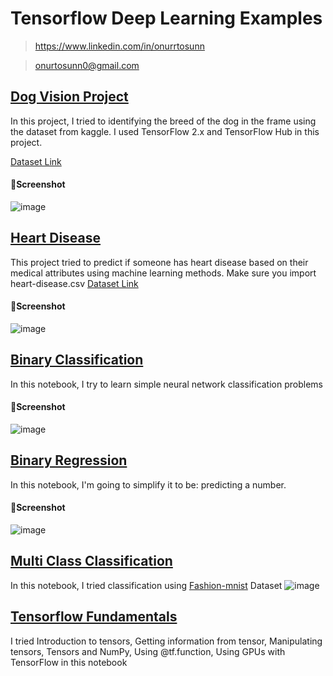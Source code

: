 # Tensorflow Deep Learning Examples
> https://www.linkedin.com/in/onurrtosunn

> onurtosunn0@gmail.com

## [Dog Vision Project](https://github.com/onurrtosunn/Deep-Leerning-w-Tensorflow/tree/main/Dog-Vision)
In this project, I tried to identifying the breed of the dog in the frame using the dataset from kaggle. I used TensorFlow 2.x and TensorFlow Hub in this project.

[Dataset Link](https://www.kaggle.com/c/dog-breed-identification/data)

#### 📸Screenshot
![image](https://user-images.githubusercontent.com/88507485/232343374-1060658e-2469-424e-a5d0-e9c8bc21a6f3.png)

## [Heart Disease](https://github.com/onurrtosunn/Deep-Leerning-w-Tensorflow/blob/main/Heart-Disease/Heart_Disease_Project.ipynb)
This project tried to predict if someone has heart disease based on their medical attributes using machine learning methods. Make sure you import heart-disease.csv
[Dataset Link](https://www.kaggle.com/datasets/sumaiyatasmeem/heart-disease-classification-dataset)

#### 📸Screenshot

![image](https://user-images.githubusercontent.com/88507485/232343683-8d0b218f-2b36-4025-8905-20f895968864.png)

## [Binary Classification](https://github.com/onurrtosunn/Deep-Leerning-w-Tensorflow/blob/main/Tensorflow-Fundamentals/Binary_Classification.ipynb)
In this notebook, I try to learn simple neural network classification problems

#### 📸Screenshot
![image](https://user-images.githubusercontent.com/88507485/232343774-86fb4703-17ca-4077-8eeb-adbd73570efd.png)

## [Binary Regression](https://github.com/onurrtosunn/Deep-Leerning-w-Tensorflow/blob/main/Tensorflow-Fundamentals/neural_network_regression.ipynb)
In this notebook, I'm going to simplify it to be: predicting a number.

#### 📸Screenshot
![image](https://user-images.githubusercontent.com/88507485/232343810-8c87043b-d1ee-418c-a05e-47df710f9084.png)

## [Multi Class Classification](https://github.com/onurrtosunn/Deep-Leerning-w-Tensorflow/blob/main/Tensorflow-Fundamentals/multi_class_classification.ipynb)
In this notebook, I tried classification using [Fashion-mnist](https://github.com/zalandoresearch/fashion-mnist) Dataset
![image](https://user-images.githubusercontent.com/88507485/236938502-5080f59c-71ba-485b-85a1-e0a0745d0656.png)


## [Tensorflow Fundamentals](https://github.com/onurrtosunn/Deep-Leerning-w-Tensorflow/blob/main/Tensorflow-Fundamentals/tensorflow_fundamentals.ipynb)

I tried Introduction to tensors, Getting information from tensor, Manipulating tensors, Tensors and NumPy, Using @tf.function, Using GPUs with TensorFlow in this notebook


